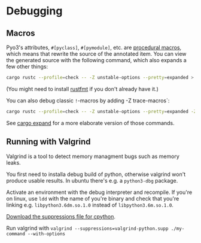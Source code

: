 # Debugging

## Macros

Pyo3's attributes, `#[pyclass]`, `#[pymodule]`, etc. are [procedural macros](https://doc.rust-lang.org/unstable-book/language-features/proc-macro.html), which means that rewrite the source of the annotated item. You can view the generated source with the following command, which also expands a few other things:

```bash
cargo rustc --profile=check -- -Z unstable-options --pretty=expanded > expanded.rs; rustfmt expanded.rs
```

(You might need to install [rustfmt](https://github.com/rust-lang-nursery/rustfmt) if you don't already have it.)

You can also debug classic `!`-macros by adding -Z trace-macros`:

```bash
cargo rustc --profile=check -- -Z unstable-options --pretty=expanded -Z trace-macros > expanded.rs; rustfmt expanded.rs
```

See [cargo expand](https://github.com/dtolnay/cargo-expand) for a more elaborate version of those commands.

## Running with Valgrind

Valgrind is a tool to detect memory managment bugs such as memory leaks.

You first need to installa debug build of python, otherwise valgrind won't produce usable results. In ubuntu there's e.g. a `python3-dbg` package.

Activate an environment with the debug interpreter and recompile. If you're on linux, use `ldd` with the name of you're binary and check that you're linking e.g. `libpython3.6dm.so.1.0` instead of `libpython3.6m.so.1.0`.

[Download the suppressions file for cpython](https://raw.githubusercontent.com/python/cpython/master/Misc/valgrind-python.supp).

Run valgrind with `valgrind --suppressions=valgrind-python.supp ./my-command --with-options`
